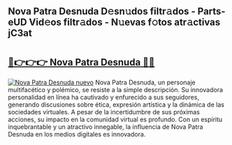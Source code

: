 ## Nova Patra Desnuda D𝚎sn𝚞dos filtr𝚊dos - Parts-eUD Vid𝚎os filtr𝚊dos - N𝚞evas f𝚘tos atr𝚊ctivas jC3at

# <h2><a href="http://mbavm3c.tromn.icu/?c=Nova+Patra+Desnuda">🔗👉👉👉 Nova Patra Desnuda 🔗🔗</a></h2>

[![Nova Patra Desnuda nuevo](https://i.imgur.com/pEAQMta.gif)](http://mbavm3c.tromn.icu/?c=Nova+Patra+Desnuda)
Nova Patra Desnuda, un personaje multifacético y polémico, se resiste a la simple descripción. Su innovadora personalidad en línea ha cautivado y enfurecido a sus seguidores, generando discusiones sobre ética, expresión artística y la dinámica de las sociedades virtuales. A pesar de la incertidumbre de sus próximas acciones, su impacto en la comunidad virtual es profundo. Con un espíritu inquebrantable y un atractivo innegable, la influencia de Nova Patra Desnuda en los medios digitales es innovadora.
